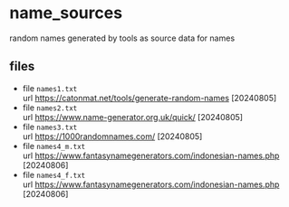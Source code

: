 # name_sources
random names generated by tools as source data for names


## files
+ file `names1.txt` \
  url https://catonmat.net/tools/generate-random-names [20240805]
+ file `names2.txt` \
  url https://www.name-generator.org.uk/quick/ [20240805]
+ file `names3.txt` \
  url https://1000randomnames.com/ [20240805]
+ file `names4_m.txt` \
  url https://www.fantasynamegenerators.com/indonesian-names.php [20240806]
+ file `names4_f.txt` \
  url https://www.fantasynamegenerators.com/indonesian-names.php [20240806]
